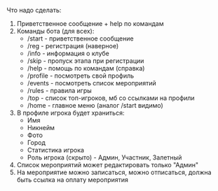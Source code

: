 Что надо сделать:

1. Приветственное сообщение + help по командам
2. Команды бота (для всех):
	- /start - приветственное сообщение
	- /reg - регистрация (наверное)
	- /info - информация о клубе
	- /skip - пропуск этапа при регистрации
	- /help - помощь по командам (справка)
	- /profile - посмотреть свой профиль
	- /events - посмотреть список мероприятий
	- /rules - правила игры
	- /top - список топ-игроков, мб со ссылками на профили
	- /home - главное меню (аналог /start видимо)
3. В профиле игрока будет храниться:
	- Имя
	- Никнейм
	- Фото
	- Город
	- Статистика игрока
	- Роль игрока (скрыто) - Админ, Участник, Залетный
4. Список мероприятий может редактировать только "Админ"
5. На мероприятие можно записаться, можно отписаться, должна быть ссылка на оплату мероприятия

